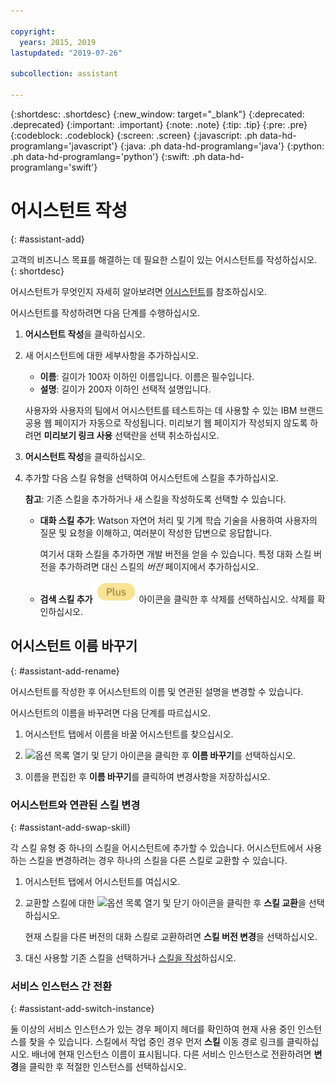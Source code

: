 ```yaml
---

copyright:
  years: 2015, 2019
lastupdated: "2019-07-26"

subcollection: assistant

---
```


{:shortdesc: .shortdesc}
{:new_window: target="_blank"}
{:deprecated: .deprecated}
{:important: .important}
{:note: .note}
{:tip: .tip}
{:pre: .pre}
{:codeblock: .codeblock}
{:screen: .screen}
{:javascript: .ph data-hd-programlang='javascript'}
{:java: .ph data-hd-programlang='java'}
{:python: .ph data-hd-programlang='python'}
{:swift: .ph data-hd-programlang='swift'}

# 어시스턴트 작성
{: #assistant-add}

고객의 비즈니스 목표를 해결하는 데 필요한 스킬이 있는 어시스턴트를 작성하십시오.
{: shortdesc}

어시스턴트가 무엇인지 자세히 알아보려면 [어시스턴트](/docs/services/assistant?topic=assistant-assistants)를 참조하십시오. 

어시스턴트를 작성하려면 다음 단계를 수행하십시오.

1.  **어시스턴트 작성**을 클릭하십시오.

1.  새 어시스턴트에 대한 세부사항을 추가하십시오.

    - **이름**: 길이가 100자 이하인 이름입니다. 이름은 필수입니다.
    - **설명**: 길이가 200자 이하인 선택적 설명입니다.

    사용자와 사용자의 팀에서 어시스턴트를 테스트하는 데 사용할 수 있는 IBM 브랜드 공용 웹 페이지가 자동으로 작성됩니다. 미리보기 웹 페이지가 작성되지 않도록 하려면 **미리보기 링크 사용** 선택란을 선택 취소하십시오.

1.  **어시스턴트 작성**을 클릭하십시오.

1.  추가할 다음 스킬 유형을 선택하여 어시스턴트에 스킬을 추가하십시오.

    **참고**: 기존 스킬을 추가하거나 새 스킬을 작성하도록 선택할 수 있습니다.

    - **대화 스킬 추가**: Watson 자연어 처리 및 기계 학습 기술을 사용하여 사용자의 질문 및 요청을 이해하고, 여러분이 작성한 답변으로 응답합니다. 

      여기서 대화 스킬을 추가하면 개발 버전을 얻을 수 있습니다. 특정 대화 스킬 버전을 추가하려면 대신 스킬의 *버전* 페이지에서 추가하십시오.

    - **검색 스킬 추가**![Plus 또는 Premium 플랜만 해당](images/plus.png) 아이콘을 클릭한 후 삭제를 선택하십시오. 삭제를 확인하십시오.

## 어시스턴트 이름 바꾸기
{: #assistant-add-rename}

어시스턴트를 작성한 후 어시스턴트의 이름 및 연관된 설명을 변경할 수 있습니다.

어시스턴트의 이름을 바꾸려면 다음 단계를 따르십시오.

1.  어시스턴트 탭에서 이름을 바꿀 어시스턴트를 찾으십시오.

1.  ![옵션 목록 열기 및 닫기](images/kabob-beta.png) 아이콘을 클릭한 후 **이름 바꾸기**를 선택하십시오.

1.  이름을 편집한 후 **이름 바꾸기**를 클릭하여 변경사항을 저장하십시오.

### 어시스턴트와 연관된 스킬 변경
{: #assistant-add-swap-skill}

각 스킬 유형 중 하나의 스킬을 어시스턴트에 추가할 수 있습니다. 어시스턴트에서 사용하는 스킬을 변경하려는 경우 하나의 스킬을 다른 스킬로 교환할 수 있습니다.

1.  어시스턴트 탭에서 어시스턴트를 여십시오.

1.  교환할 스킬에 대한 ![옵션 목록 열기 및 닫기](images/kabob-beta.png) 아이콘을 클릭한 후 **스킬 교환**을 선택하십시오.

    현재 스킬을 다른 버전의 대화 스킬로 교환하려면 **스킬 버전 변경**을 선택하십시오.

1.  대신 사용할 기존 스킬을 선택하거나 [스킬을 작성](/docs/services/assistant?topic=assistant-skill-add)하십시오.

### 서비스 인스턴스 간 전환
{: #assistant-add-switch-instance}

둘 이상의 서비스 인스턴스가 있는 경우 페이지 헤더를 확인하여 현재 사용 중인 인스턴스를 찾을 수 있습니다. 스킬에서 작업 중인 경우 먼저 **스킬** 이동 경로 링크를 클릭하십시오. 배너에 현재 인스턴스 이름이 표시됩니다. 다른 서비스 인스턴스로 전환하려면 **변경**을 클릭한 후 적절한 인스턴스를 선택하십시오.
